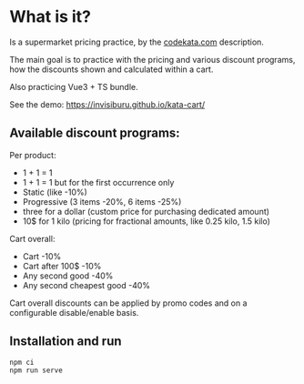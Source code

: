 # What is it?

Is a supermarket pricing practice, by the [codekata.com](http://codekata.com/kata/kata01-supermarket-pricing/) description.

The main goal is to practice with the
pricing and various discount programs, how the discounts shown and
calculated within a cart.

Also practicing Vue3 + TS bundle.

See the demo: https://invisiburu.github.io/kata-cart/

## Available discount programs:

Per product:

- 1 + 1 = 1
- 1 + 1 = 1 but for the first occurrence only
- Static (like -10%)
- Progressive (3 items -20%, 6 items -25%)
- three for a dollar (custom price for purchasing dedicated amount)
- 10$ for 1 kilo (pricing for fractional amounts, like 0.25 kilo, 1.5 kilo)

Cart overall:

- Cart -10%
- Cart after 100$ -10%
- Any second good -40%
- Any second cheapest good -40%

Cart overall discounts can be applied by promo codes and on a
configurable disable/enable basis.

## Installation and run

```
npm ci
npm run serve
```
